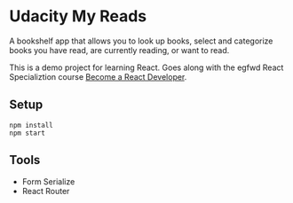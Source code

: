 # Udacity My Reads

A bookshelf app that allows you to look up books, select and categorize books you have read, are currently reading, or want to read. 

This is a demo project for learning React. Goes along with the egfwd React Specializtion course [Become a React Developer](https://egfwd.com/specializtion/react-development/).

## Setup

```
npm install
npm start
```

## Tools

- Form Serialize
- React Router